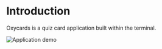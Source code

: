 # Introduction

Oxycards is a quiz card application built within the terminal.

![Application demo](https://user-images.githubusercontent.com/25432120/222114920-a4fe8ade-7eb5-4aa2-8732-dc6675b7526b.gif)
